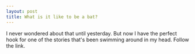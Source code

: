 ```yaml
---
layout: post
title: What is it like to be a bat? 
---
```



I never wondered about that until yesterday. But now I have the perfect hook for one of the stories that's been swimming around in my head. Follow the link.
